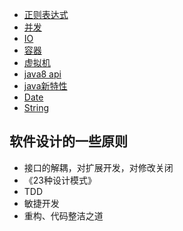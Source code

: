- [正则表达式](re)
- [并发](concurrent)
- [IO](io)
- [容器](collection)
- [虚拟机](jvm)
- [java8 api](https://www.matools.com/api/java8)
- [java新特性](java新特性)
- [Date](date)
- [String](string)
## 软件设计的一些原则
- 接口的解耦，对扩展开发，对修改关闭
- 《23种设计模式》
- TDD
- 敏捷开发
- 重构、代码整洁之道
